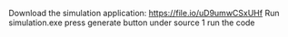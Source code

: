 Download the simulation application:
https://file.io/uD9umwCSxUHf
Run simulation.exe
press generate button under source 1
run the code

